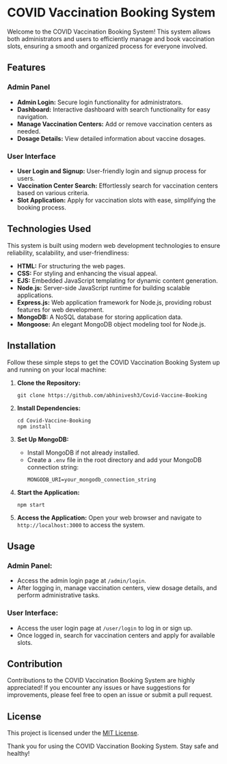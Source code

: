 # COVID Vaccination Booking System

Welcome to the COVID Vaccination Booking System! This system allows both administrators and users to efficiently manage and book vaccination slots, ensuring a smooth and organized process for everyone involved.

## Features

### Admin Panel
- **Admin Login:** Secure login functionality for administrators.
- **Dashboard:** Interactive dashboard with search functionality for easy navigation.
- **Manage Vaccination Centers:** Add or remove vaccination centers as needed.
- **Dosage Details:** View detailed information about vaccine dosages.

### User Interface
- **User Login and Signup:** User-friendly login and signup process for users.
- **Vaccination Center Search:** Effortlessly search for vaccination centers based on various criteria.
- **Slot Application:** Apply for vaccination slots with ease, simplifying the booking process.

## Technologies Used

This system is built using modern web development technologies to ensure reliability, scalability, and user-friendliness:

- **HTML:** For structuring the web pages.
- **CSS:** For styling and enhancing the visual appeal.
- **EJS:** Embedded JavaScript templating for dynamic content generation.
- **Node.js:** Server-side JavaScript runtime for building scalable applications.
- **Express.js:** Web application framework for Node.js, providing robust features for web development.
- **MongoDB:** A NoSQL database for storing application data.
- **Mongoose:** An elegant MongoDB object modeling tool for Node.js.

## Installation

Follow these simple steps to get the COVID Vaccination Booking System up and running on your local machine:

1. **Clone the Repository:**
   ```
   git clone https://github.com/abhinivesh3/Covid-Vaccine-Booking
   ```

2. **Install Dependencies:**
   ```
   cd Covid-Vaccine-Booking
   npm install
   ```

3. **Set Up MongoDB:**
   - Install MongoDB if not already installed.
   - Create a `.env` file in the root directory and add your MongoDB connection string:
     ```
     MONGODB_URI=your_mongodb_connection_string
     ```

4. **Start the Application:**
   ```
   npm start
   ```

5. **Access the Application:**
   Open your web browser and navigate to `http://localhost:3000` to access the system.

## Usage

### Admin Panel:
- Access the admin login page at `/admin/login`.
- After logging in, manage vaccination centers, view dosage details, and perform administrative tasks.

### User Interface:
- Access the user login page at `/user/login` to log in or sign up.
- Once logged in, search for vaccination centers and apply for available slots.

## Contribution

Contributions to the COVID Vaccination Booking System are highly appreciated! If you encounter any issues or have suggestions for improvements, please feel free to open an issue or submit a pull request.

## License

This project is licensed under the [MIT License](LICENSE).

Thank you for using the COVID Vaccination Booking System. Stay safe and healthy!